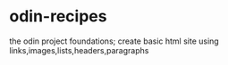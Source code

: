 # odin-recipes

the odin project foundations; create basic html site using links,images,lists,headers,paragraphs
